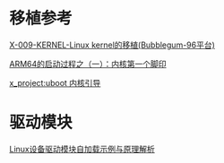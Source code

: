 # 移植参考

[﻿X-009-KERNEL-Linux kernel的移植(Bubblegum-96平台)](http://www.wowotech.net/x_project/bubblegum_kernel_porting.html)

[ARM64的启动过程之（一）：内核第一个脚印](http://www.wowotech.net/armv8a_arch/arm64_initialize_1.html)

[x_project:uboot 内核引导](http://www.wowotech.net/sort/x_project)


# 驱动模块

[Linux设备驱动模块自加载示例与原理解析](https://blog.csdn.net/luckyapple1028/article/details/44261391)
